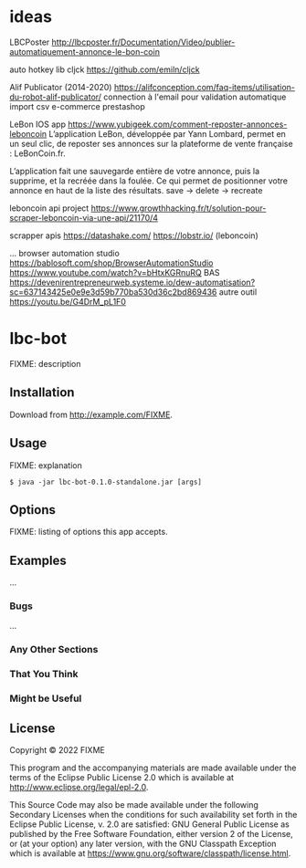 # ideas

LBCPoster 
http://lbcposter.fr/Documentation/Video/publier-automatiquement-annonce-le-bon-coin


auto hotkey lib cljck
https://github.com/emiln/cljck


Alif Publicator (2014-2020)
https://alifconception.com/faq-items/utilisation-du-robot-alif-publicator/
connection à l'email pour validation automatique
import csv
e-commerce prestashop


LeBon IOS app 
https://www.yubigeek.com/comment-reposter-annonces-leboncoin
L’application LeBon, développée par Yann Lombard, permet en un seul clic, de reposter ses annonces sur la plateforme de vente française : LeBonCoin.fr.

L’application fait une sauvegarde entière de votre annonce, puis la supprime, et la recréée dans la foulée. Ce qui permet de positionner votre annonce en haut de la liste des résultats.
save -> delete -> recreate

leboncoin api project
https://www.growthhacking.fr/t/solution-pour-scraper-leboncoin-via-une-api/21170/4

scrapper apis
https://datashake.com/
https://lobstr.io/ (leboncoin)



...
browser automation studio
https://bablosoft.com/shop/BrowserAutomationStudio
https://www.youtube.com/watch?v=bHtxKGRnuRQ
BAS
https://devenirentrepreneurweb.systeme.io/dew-automatisation?sc=637143425e0e9e3d59b770ba530d36c2bd869436
autre outil
https://youtu.be/G4DrM_pL1F0


# lbc-bot

FIXME: description

## Installation

Download from http://example.com/FIXME.

## Usage

FIXME: explanation

    $ java -jar lbc-bot-0.1.0-standalone.jar [args]

## Options

FIXME: listing of options this app accepts.

## Examples

...

### Bugs

...

### Any Other Sections
### That You Think
### Might be Useful

## License

Copyright © 2022 FIXME

This program and the accompanying materials are made available under the
terms of the Eclipse Public License 2.0 which is available at
http://www.eclipse.org/legal/epl-2.0.

This Source Code may also be made available under the following Secondary
Licenses when the conditions for such availability set forth in the Eclipse
Public License, v. 2.0 are satisfied: GNU General Public License as published by
the Free Software Foundation, either version 2 of the License, or (at your
option) any later version, with the GNU Classpath Exception which is available
at https://www.gnu.org/software/classpath/license.html.
